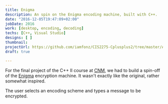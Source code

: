 ```yaml
---
title: Enigma
description: An spin on the Enigma encoding machine, built with C++.
date: "2016-12-05T19:47:09+02:00"
jobDate: 2016
work: [desktop, encoding, decoding]
techs: [C++, Visual Studio]
designs: [ ]
thumbnail: 
projectUrl: https://github.com/iamfonz/CIS2275-Cplusplus2/tree/master/AvilaP10
draft: true

---
```


For the final project of the C++ II course at [CNM](https://www.cnm.edu/), we had to build a spin-off of the [Enigma](https://en.wikipedia.org/wiki/Enigma_machine) encryption machine. It wasn't exactly like the original, rather somewhat inspired. 

The user selects an encoding scheme and types a message to be encrypted.